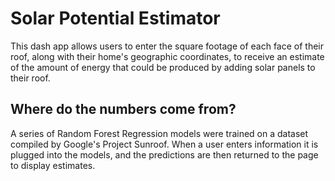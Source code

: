 # Solar Potential Estimator 
This dash app allows users to enter the square footage of each face of their roof, along with their home's geographic coordinates, to receive an estimate of the amount of energy that could be produced by adding solar panels to their roof.
## Where do the numbers come from?
A series of Random Forest Regression models were trained on a dataset compiled by Google's Project Sunroof. When a user enters information it is plugged into the models, and the predictions are then returned to the page to display estimates.
